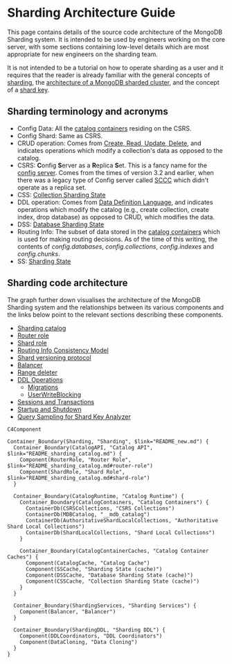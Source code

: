# Sharding Architecture Guide

This page contains details of the source code architecture of the MongoDB Sharding system. It is intended to be used by engineers working on the core server, with some sections containing low-level details which are most appropriate for new engineers on the sharding team.

It is not intended to be a tutorial on how to operate sharding as a user and it requires that the reader is already familiar with the general concepts of [sharding](https://docs.mongodb.com/manual/sharding/#sharding), the [architecture of a MongoDB sharded cluster](https://docs.mongodb.com/manual/sharding/#sharded-cluster), and the concept of a [shard key](https://docs.mongodb.com/manual/sharding/#shard-keys).

## Sharding terminology and acronyms

- Config Data: All the [catalog containers](README_sharding_catalog.md#catalog-containers) residing on the CSRS.
- Config Shard: Same as CSRS.
- CRUD operation: Comes from [Create, Read, Update, Delete](https://en.wikipedia.org/wiki/Create,_read,_update_and_delete), and indicates operations which modify a collection's data as opposed to the catalog.
- CSRS: **C**onfig **S**erver as a **R**eplica **S**et. This is a fancy name for the [config server](https://www.mongodb.com/docs/manual/core/sharded-cluster-config-servers/). Comes from the times of version 3.2 and earlier, when there was a legacy type of Config server called [SCCC](https://www.mongodb.com/docs/manual/release-notes/3.4-compatibility/#removal-of-support-for-sccc-config-servers) which didn't operate as a replica set.
- CSS: [Collection Sharding State](https://github.com/mongodb/mongo/blob/master/src/mongo/db/s/collection_sharding_state.h#L59)
- DDL operation: Comes from [Data Definition Language](https://en.wikipedia.org/wiki/Data_definition_language), and indicates operations which modify the catalog (e.g., create collection, create index, drop database) as opposed to CRUD, which modifies the data.
- DSS: [Database Sharding State](https://github.com/mongodb/mongo/blob/master/src/mongo/db/s/database_sharding_state.h#L42)
- Routing Info: The subset of data stored in the [catalog containers](README_sharding_catalog.md#catalog-containers) which is used for making routing decisions. As of the time of this writing, the contents of _config.databases_, _config.collections_, _config.indexes_ and _config.chunks_.
- SS: [Sharding State](https://github.com/mongodb/mongo/blob/master/src/mongo/db/s/sharding_state.h#L51)

## Sharding code architecture

The graph further down visualises the architecture of the MongoDB Sharding system and the relationships between its various components and the links below point to the relevant sections describing these components.

- [Sharding catalog](README_sharding_catalog.md#sharding-catalog)
- [Router role](README_sharding_catalog.md#router-role)
- [Shard role](README_sharding_catalog.md#router-role)
- [Routing Info Consistency Model](README_routing_info_cache_consistency_model.md)
- [Shard versioning protocol](README_versioning_protocols.md)
- [Balancer](README_balancer.md)
- [Range deleter](README_range_deleter.md)
- [DDL Operations](README_ddl_operations.md)
  - [Migrations](README_migrations.md)
  - [UserWriteBlocking](README_user_write_blocking.md)
- [Sessions and Transactions](README_sessions_and_transactions.md)
- [Startup and Shutdown](README_startup_and_shutdown.md)
- [Query Sampling for Shard Key Analyzer](README_analyze_shard_key.md)

```mermaid
C4Component

Container_Boundary(Sharding, "Sharding", $link="README_new.md") {
  Container_Boundary(CatalogAPI, "Catalog API", $link="README_sharding_catalog.md") {
    Component(RouterRole, "Router Role", $link="README_sharding_catalog.md#router-role")
    Component(ShardRole, "Shard Role", $link="README_sharding_catalog.md#shard-role")
  }

  Container_Boundary(CatalogRuntime, "Catalog Runtime") {
    Container_Boundary(CatalogContainers, "Catalog Containers") {
      ContainerDb(CSRSCollections, "CSRS Collections")
      ContainerDb(MDBCatalog, "__mdb_catalog")
      ContainerDb(AuthoritativeShardLocalCollections, "Authoritative Shard Local Collections")
      ContainerDb(ShardLocalCollections, "Shard Local Collections")
    }

    Container_Boundary(CatalogContainerCaches, "Catalog Container Caches") {
      Component(CatalogCache, "Catalog Cache")
      Component(SSCache, "Sharding State (cache)")
      Component(DSSCache, "Database Sharding State (cache)")
      Component(CSSCache, "Collection Sharding State (cache)")
    }
  }

  Container_Boundary(ShardingServices, "Sharding Services") {
    Component(Balancer, "Balancer")
  }

  Container_Boundary(ShardingDDL, "Sharding DDL") {
    Component(DDLCoordinators, "DDL Coordinators")
    Component(DataCloning, "Data Cloning")
  }
}
```
